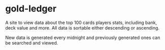 # gold-ledger

A site to view data about the top 100 cards players stats, including bank, deck value and more. All data is sortable either descending or ascending.

New data is generated every midnight and previously generated ones can be searched and viewed.
